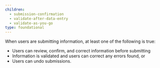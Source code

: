 ```yaml
---
children:
  - submission-confirmation
  - validate-after-data-entry
  - validate-as-you-go
type: foundational
---
```


When users are submitting information, at least one of the following is true:
* Users can review, confirm, and correct information before submitting
* Information is validated and users can correct any errors found, or
* Users can undo submissions.